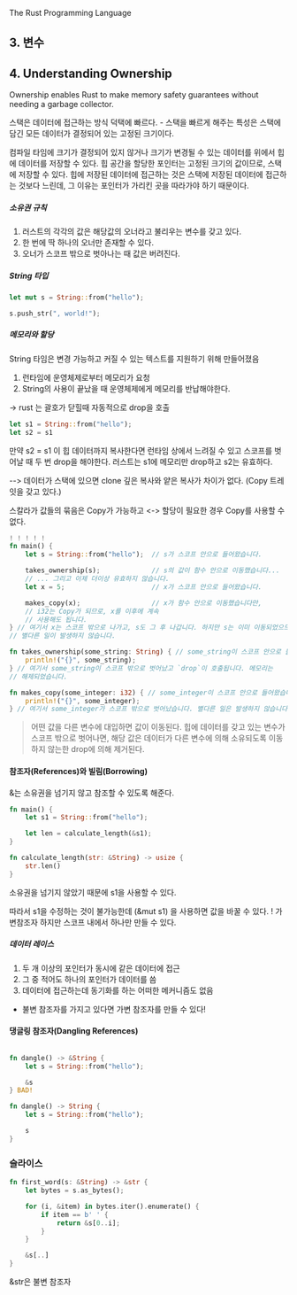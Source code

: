 The Rust Programming Language

## 3. 변수

## 4. Understanding Ownership

Ownership enables Rust to make memory safety guarantees without needing a garbage collector.

스택은 데이터에 접근하는 방식 덕택에 빠르다. - 스택을 빠르게 해주는 특성은 스택에 담긴 모든 데이터가 결정되어 있는 고정된 크기이다.

컴파일 타임에 크기가 결정되어 있지 않거나 크기가 변경될 수 있는 데이터를 위에서 힙에 데이터를 저장할 수 있다. 힙 공간을 할당한 포인터는 고정된 크기의 값이므로, 스택에 저장할 수 있다. 힙에 저장된 데이터에
접근하는 것은 스택에 저장된 데이터에 접근하는 것보다 느린데, 그 이유는 포인터가 가리킨 곳을 따라가야 하기 때문이다.

##### 소유권 규칙

1. 러스트의 각각의 값은 해당값의 오너라고 불리우는 변수를 갖고 있다.
2. 한 번에 딱 하나의 오너만 존재할 수 있다.
3. 오너가 스코프 밖으로 벗아나는 때 값은 버려진다.

##### String 타입

```rust
let mut s = String::from("hello");

s.push_str(", world!");
```

##### 메모리와 할당

String 타임은 변경 가능하고 커질 수 있는 텍스트를 지원하기 위해 만들어졌음

1. 런타임에 운영체제로부터 메모리가 요청
2. String의 사용이 끝났을 때 운영체제에게 메모리를 반납해야한다.

-> rust 는 괄호가 닫힐때 자동적으로 drop을 호출

```rust
let s1 = String::from("hello");
let s2 = s1
```

만약 s2 = s1 이 힙 데이터까지 복사한다면 런타임 상에서 느려질 수 있고 스코프를 벗어날 때 두 번 drop을 해야한다. 러스트는 s1에 메모리만 drop하고 s2는 유효하다.

--> 데이터가 스택에 있으면 clone 깊은 복사와 얕은 복사가 차이가 없다. (Copy 트레잇을 갖고 있다.)

스칼라가 값들의 묶음은 Copy가 가능하고 <-> 할당이 필요한 경우 Copy를 사용할 수 없다.

```rust
! ! ! ! !
fn main() {
    let s = String::from("hello");  // s가 스코프 안으로 들어왔습니다.

    takes_ownership(s);             // s의 값이 함수 안으로 이동했습니다...
    // ... 그리고 이제 더이상 유효하지 않습니다.
    let x = 5;                      // x가 스코프 안으로 들어왔습니다.

    makes_copy(x);                  // x가 함수 안으로 이동했습니다만,
    // i32는 Copy가 되므로, x를 이후에 계속
    // 사용해도 됩니다.
} // 여기서 x는 스코프 밖으로 나가고, s도 그 후 나갑니다. 하지만 s는 이미 이동되었으므로,
// 별다른 일이 발생하지 않습니다.

fn takes_ownership(some_string: String) { // some_string이 스코프 안으로 들어왔습니다.
    println!("{}", some_string);
} // 여기서 some_string이 스코프 밖으로 벗어났고 `drop`이 호출됩니다. 메모리는
// 해제되었습니다.

fn makes_copy(some_integer: i32) { // some_integer이 스코프 안으로 들어왔습니다.
    println!("{}", some_integer);
} // 여기서 some_integer가 스코프 밖으로 벗어났습니다. 별다른 일은 발생하지 않습니다.
```

> 어떤 값을 다른 변수에 대입하면 값이 이동된다. 힙에 데이터를 갖고 있는 변수가 스코프 밖으로 벗어나면, 해당 값은 데이터가 다른 변수에 의해 소유되도록 이동하지 않는한
> drop에 의해 제거된다.

#### 참조자(References)와 빌림(Borrowing)

&는 소유권을 넘기지 않고 참조할 수 있도록 해준다.

```rust
fn main() {
    let s1 = String::from("hello");

    let len = calculate_length(&s1);
}

fn calculate_length(str: &String) -> usize {
    str.len()
}
```

소유권을 넘기지 않았기 때문에 s1을 사용할 수 있다.

따라서 s1을 수정하는 것이 불가능한데 (&mut s1) 을 사용하면 값을 바꿀 수 있다. ! 가변참조자 하지만 스코프 내에서 하나만 만들 수 있다.

##### 데이터 레이스

1. 두 개 이상의 포인터가 동시에 같은 데이터에 접근
2. 그 중 적어도 하나의 포인터가 데이터를 씀
3. 데이터에 접근하는데 동기화를 하는 어떠한 메커니즘도 없음

+ 불변 참조자를 가지고 있다면 가변 참조자를 만들 수 있다!

#### 댕글링 참조자(Dangling References)

```rust

fn dangle() -> &String {
    let s = String::from("hello");

    &s
} BAD!

fn dangle() -> String {
    let s = String::from("hello");

    s
}

```

### 슬라이스

```rust
fn first_word(s: &String) -> &str {
    let bytes = s.as_bytes();

    for (i, &item) in bytes.iter().enumerate() {
        if item == b' ' {
            return &s[0..i];
        }
    }

    &s[..]
}
```

&str은 불변 참조자


